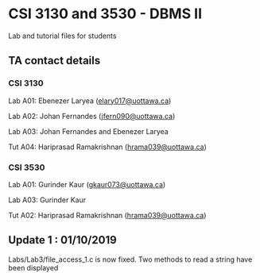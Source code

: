 # CSI 3130 and 3530 - DBMS II
Lab and tutorial files for students

## TA contact details

### CSI 3130
Lab A01: Ebenezer Laryea (elary017@uottawa.ca)

Lab A02: Johan Fernandes (jfern090@uottawa.ca)

Lab A03: Johan Fernandes and Ebenezer Laryea

Tut A04: Hariprasad Ramakrishnan (hrama039@uottawa.ca)


### CSI 3530
Lab A01: Gurinder Kaur (gkaur073@uottawa.ca)

Lab A03: Gurinder Kaur

Tut A02: Hariprasad Ramakrishnan (hrama039@uottawa.ca)


## Update 1 : 01/10/2019
Labs/Lab3/file_access_1.c is now fixed. Two methods to read a string have been displayed